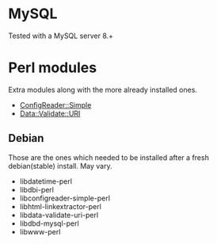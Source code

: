 # MySQL

Tested with a MySQL server 8.+

# Perl modules

Extra modules along with the more already installed ones.

+ [ConfigReader::Simple](https://metacpan.org/pod/ConfigReader::Simple)
+ [Data::Validate::URI](https://metacpan.org/pod/Data::Validate::URI)

## Debian

Those are the ones which needed to be installed after a fresh debian(stable) install. May vary.

+ libdatetime-perl
+ libdbi-perl
+ libconfigreader-simple-perl
+ libhtml-linkextractor-perl
+ libdata-validate-uri-perl
+ libdbd-mysql-perl
+ libwww-perl
